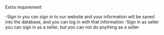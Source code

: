 Extra requirement

-Sign in
    you can sign in to our website and your information will be saved into the database, and you can log in with that information
-Sign in as seller
    you can sign in as a seller, but you can not do anything as a seller
